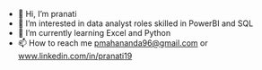 - 👋 Hi, I’m pranati
- 👀 I’m interested in data analyst roles skilled in PowerBI and SQL
- 🌱 I’m currently learning Excel and Python
- 📫 How to reach me pmahananda96@gmail.com or www.linkedin.com/in/pranati19

<!---
pranatimn/pranatimn is a ✨ special ✨ repository because its `README.md` (this file) appears on your GitHub profile.
You can click the Preview link to take a look at your changes.
--->

